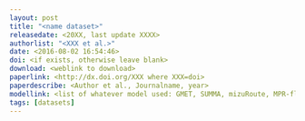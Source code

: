 ```yaml
---
layout: post
title: "<name dataset>"
releasedate: <20XX, last update XXXX>
authorlist: "<XXX et al.>"
date: <2016-08-02 16:54:46>
doi: <if exists, otherwise leave blank>
download: <weblink to download>
paperlink: <http://dx.doi.org/XXX where XXX=doi>
paperdescribe: <Author et al., Journalname, year>
modellink: <list of whatever model used: GMET, SUMMA, mizuRoute, MPR-flex, SHARP, ICAR; note: use only if links within the github, currently only set up to do one model, could change if need arises>
tags: [datasets]
---
```


<short description here short description here short description here short description here short description here short description here short description here short description here short description here short description here short description here short description here>
